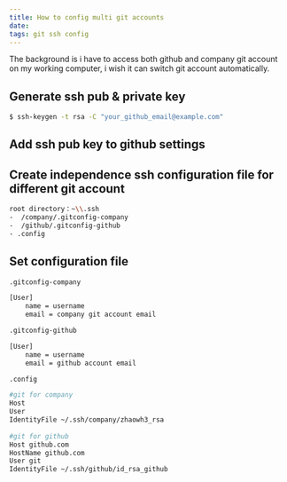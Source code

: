 ```yaml
---
title: How to config multi git accounts 
date: 
tags: git ssh config
---
```

The background is i have to access both github and company git account on my working computer, i wish it can switch git account automatically.

## **Generate ssh pub & private key**
``` bash
$ ssh-keygen -t rsa -C "your_github_email@example.com"
```
## **Add ssh pub key to github settings**

## **Create independence ssh configuration file for different git account**
``` bash
root directory：~\\.ssh 
-  /company/.gitconfig-company
-  /github/.gitconfig-github
- .config
```
## **Set configuration file**
``` bash
.gitconfig-company

[User]
	name = username
    email = company git account email
```
``` bash
.gitconfig-github

[User]
	name = username
    email = github account email
```
``` bash
.config

#git for company
Host 
User 
IdentityFile ~/.ssh/company/zhaowh3_rsa
  
#git for github
Host github.com
HostName github.com 
User git
IdentityFile ~/.ssh/github/id_rsa_github
```
